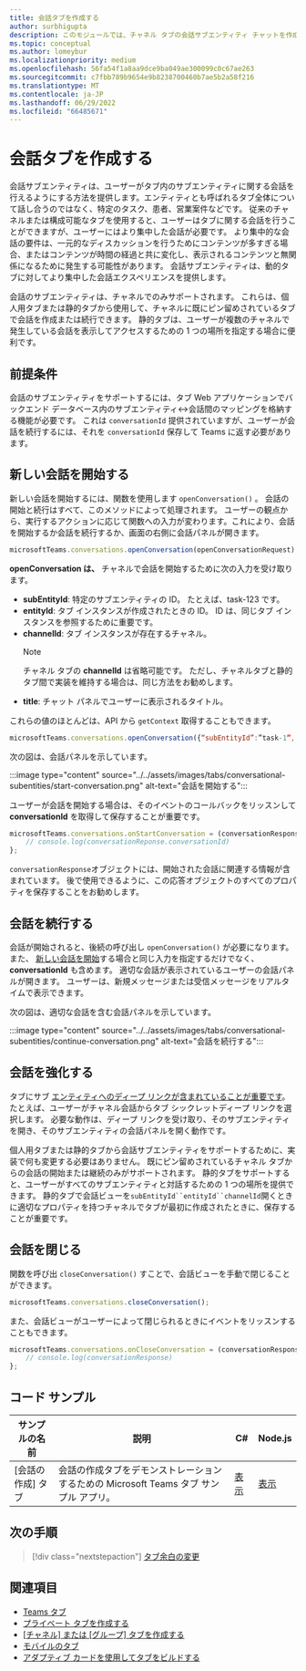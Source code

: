 ```yaml
---
title: 会話タブを作成する
author: surbhigupta
description: このモジュールでは、チャネル タブの会話サブエンティティ チャットを作成し、コード サンプルを使用して会話を管理する方法について説明します。
ms.topic: conceptual
ms.author: lomeybur
ms.localizationpriority: medium
ms.openlocfilehash: 56fa54f1a8aa9dce9ba049ae300099c0c67ae263
ms.sourcegitcommit: c7fbb789b9654e9b8238700460b7ae5b2a58f216
ms.translationtype: MT
ms.contentlocale: ja-JP
ms.lasthandoff: 06/29/2022
ms.locfileid: "66485671"
---
```

# <a name="create-conversational-tabs"></a>会話タブを作成する

会話サブエンティティは、ユーザーがタブ内のサブエンティティに関する会話を行えるようにする方法を提供します。エンティティとも呼ばれるタブ全体について話し合うのではなく、特定のタスク、患者、営業案件などです。 従来のチャネルまたは構成可能なタブを使用すると、ユーザーはタブに関する会話を行うことができますが、ユーザーにはより集中した会話が必要です。 より集中的な会話の要件は、一元的なディスカッションを行うためにコンテンツが多すぎる場合、またはコンテンツが時間の経過と共に変化し、表示されるコンテンツと無関係になるために発生する可能性があります。 会話サブエンティティは、動的タブに対してより集中した会話エクスペリエンスを提供します。

会話のサブエンティティは、チャネルでのみサポートされます。 これらは、個人用タブまたは静的タブから使用して、チャネルに既にピン留めされているタブで会話を作成または続行できます。 静的タブは、ユーザーが複数のチャネルで発生している会話を表示してアクセスするための 1 つの場所を指定する場合に便利です。

## <a name="prerequisites"></a>前提条件

会話のサブエンティティをサポートするには、タブ Web アプリケーションでバックエンド データベース内のサブエンティティ↔会話間のマッピングを格納する機能が必要です。 これは `conversationId` 提供されていますが、ユーザーが会話を続行するには、それを `conversationId` 保存して Teams に返す必要があります。

## <a name="start-a-new-conversation"></a>新しい会話を開始する

新しい会話を開始するには、関数を使用します `openConversation()` 。 会話の開始と続行はすべて、このメソッドによって処理されます。 ユーザーの観点から、実行するアクションに応じて関数への入力が変わります。これにより、会話を開始するか会話を続行するか、画面の右側に会話パネルが開きます。

``` javascript
microsoftTeams.conversations.openConversation(openConversationRequest);
```

**openConversation は、** チャネルで会話を開始するために次の入力を受け取ります。

* **subEntityId**: 特定のサブエンティティの ID。 たとえば、task-123 です。
* **entityId**: タブ インスタンスが作成されたときの ID。 ID は、同じタブ インスタンスを参照するために重要です。
* **channelId**: タブ インスタンスが存在するチャネル。
   > [!NOTE]
   > チャネル タブの **channelId** は省略可能です。 ただし、チャネルタブと静的タブ間で実装を維持する場合は、同じ方法をお勧めします。
* **title**: チャット パネルでユーザーに表示されるタイトル。

これらの値のほとんどは、API から `getContext` 取得することもできます。

```javascript
microsoftTeams.conversations.openConversation({“subEntityId”:”task-1”, “entityId”: “tabInstanceId-1”, “channelId”: ”19:baa6e71f65b948d189bf5c892baa8e5a@thread.skype”, “title”: "Task Title”});
```

次の図は、会話パネルを示しています。

:::image type="content" source="../../assets/images/tabs/conversational-subentities/start-conversation.png" alt-text="会話を開始する":::

ユーザーが会話を開始する場合は、そのイベントのコールバックをリッスンして **conversationId** を取得して保存することが重要です。

```javascript
microsoftTeams.conversations.onStartConversation = (conversationResponse) => {
    // console.log(conversationReponse.conversationId)
};
```

`conversationResponse`オブジェクトには、開始された会話に関連する情報が含まれています。 後で使用できるように、この応答オブジェクトのすべてのプロパティを保存することをお勧めします。

## <a name="continue-a-conversation"></a>会話を続行する

会話が開始されると、後続の呼び出し `openConversation()` が必要になります。また、 [新しい会話を開始](#start-a-new-conversation)する場合と同じ入力を指定するだけでなく、 **conversationId** も含めます。 適切な会話が表示されているユーザーの会話パネルが開きます。 ユーザーは、新規メッセージまたは受信メッセージをリアルタイムで表示できます。

次の図は、適切な会話を含む会話パネルを示しています。

:::image type="content" source="../../assets/images/tabs/conversational-subentities/continue-conversation.png" alt-text="会話を続行する":::

## <a name="enhance-a-conversation"></a>会話を強化する

タブにサブ [エンティティへのディープ リンクが含まれていることが重要です](~/concepts/build-and-test/deep-links.md)。 たとえば、ユーザーがチャネル会話からタブ シックレットディープ リンクを選択します。 必要な動作は、ディープ リンクを受け取り、そのサブエンティティを開き、そのサブエンティティの会話パネルを開く動作です。

個人用タブまたは静的タブから会話サブエンティティをサポートするために、実装で何も変更する必要はありません。 既にピン留めされているチャネル タブからの会話の開始または継続のみがサポートされます。 静的タブをサポートすると、ユーザーがすべてのサブエンティティと対話するための 1 つの場所を提供できます。 静的タブで会話ビューを`subEntityId``entityId``channelId`開くときに適切なプロパティを持つチャネルでタブが最初に作成されたときに、保存することが重要です。

## <a name="close-a-conversation"></a>会話を閉じる

関数を呼び出 `closeConversation()` すことで、会話ビューを手動で閉じることができます。

```javascript
microsoftTeams.conversations.closeConversation();
```

また、会話ビューがユーザーによって閉じられるときにイベントをリッスンすることもできます。

```javascript
microsoftTeams.conversations.onCloseConversation = (conversationResponse) => {
    // console.log(conversationResponse)
};
```

## <a name="code-sample"></a>コード サンプル

| サンプルの名前 | 説明 | C# |Node.js|
|-------------|-------------|------|----|
|[会話の作成] タブ| 会話の作成タブをデモンストレーションするための Microsoft Teams タブ サンプル アプリ。 | [表示](https://github.com/OfficeDev/Microsoft-Teams-Samples/tree/main/samples/tab-conversations/csharp) |  [表示](https://github.com/OfficeDev/Microsoft-Teams-Samples/tree/main/samples/tab-conversations/nodejs) |

## <a name="next-step"></a>次の手順

> [!div class="nextstepaction"]
> [タブ余白の変更](~/resources/removing-tab-margins.md)

## <a name="see-also"></a>関連項目

* [Teams タブ](~/tabs/what-are-tabs.md)
* [プライベート タブを作成する](~/tabs/how-to/create-personal-tab.md)
* [[チャネル] または [グループ] タブを作成する](~/tabs/how-to/create-channel-group-tab.md)
* [モバイルのタブ](~/tabs/design/tabs-mobile.md)
* [アダプティブ カードを使用してタブをビルドする](~/tabs/how-to/build-adaptive-card-tabs.md)
